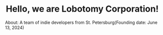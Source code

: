 <h1 align="center">Hello, we are Lobotomy Corporation!</h1>
<p align="left">About: A team of indie developers from St. Petersburg(Founding date: June 13, 2024)</p>
